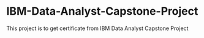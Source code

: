 # IBM-Data-Analyst-Capstone-Project
This project is to get certificate from IBM Data Analyst Capstone Project
